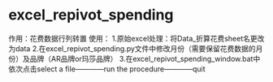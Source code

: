 # excel_repivot_spending
作用：花费数据行列转置
使用：
    1.原始excel处理：将Data_折算花费sheet名更改为data
    2.在excel_repivot_spending.py文件中修改月份（需要保留花费数据的月份）及品牌（AR品牌or玛莎品牌）
    3.在excel_repivot_spending_window.bat中依次点击select a file————run the procedure————quit
    
    
